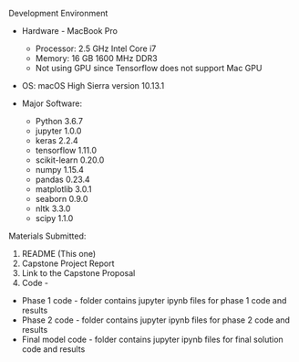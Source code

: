 
Development Environment
* Hardware - MacBook Pro 
  * Processor: 2.5 GHz Intel Core i7
  * Memory: 16 GB 1600 MHz DDR3
  * Not using GPU since Tensorflow does not support Mac GPU
  
* OS: macOS High Sierra version 10.13.1

* Major Software:
  * Python 3.6.7
  * jupyter 1.0.0
  * keras 2.2.4
  * tensorflow 1.11.0
  * scikit-learn 0.20.0
  * numpy 1.15.4
  * pandas 0.23.4
  * matplotlib 3.0.1
  * seaborn 0.9.0
  * nltk 3.3.0
  * scipy 1.1.0
  
Materials Submitted:
1. README (This one)
2. Capstone Project Report
3. Link to the Capstone Proposal
4. Code -
  * Phase 1 code - folder contains jupyter ipynb files for phase 1 code and results
  * Phase 2 code - folder contains jupyter ipynb files for phase 2 code and results
  * Final model code - folder contains jupyter ipynb files for final solution code and results
